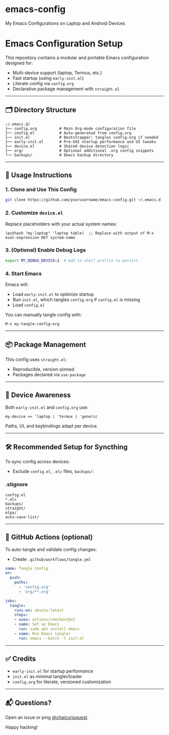 # emacs-config
My Emacs Configurations on Laptop and Android Devices

# Emacs Configuration Setup

This repository contains a modular and portable Emacs configuration designed for:

* Multi-device support (laptop, Termux, etc.)
* Fast startup (using `early-init.el`)
* Literate config via `config.org`
* Declarative package management with `straight.el`

---

## 🗂 Directory Structure

```text
~/.emacs.d/
├── config.org          # Main Org-mode configuration file
├── config.el           # Auto-generated from config.org
├── init.el             # Bootstrapper: tangles config.org if needed
├── early-init.el       # Pre-GUI startup performance and UI tweaks
├── device.el           # Shared device detection logic
├── org/                # Optional additional .org config snippets
└── backups/            # Emacs backup directory
```

---

## 🔄 Usage Instructions

### 1. Clone and Use This Config

```bash
git clone https://github.com/yourusername/emacs-config.git ~/.emacs.d
```

### 2. Customize `device.el`

Replace placeholders with your actual system names:

```elisp
(puthash "my-laptop" 'laptop table)  ;; Replace with output of M-x eval-expression RET system-name
```

### 3. (Optional) Enable Debug Logs

```bash
export MY_DEBUG_DEVICE=1  # Add to shell profile to persist
```

### 4. Start Emacs

Emacs will:

* Load `early-init.el` to optimize startup
* Run `init.el`, which tangles `config.org` if `config.el` is missing
* Load `config.el`

You can manually tangle config with:

```elisp
M-x my-tangle-config-org
```

---

## 📦 Package Management

This config uses `straight.el`:

* Reproducible, version-pinned
* Packages declared via `use-package`

---

## 🧠 Device Awareness

Both `early-init.el` and `config.org` use:

```elisp
my-device => 'laptop | 'termux | 'generic
```

Paths, UI, and keybindings adapt per device.

---

## 🛠 Recommended Setup for Syncthing

To sync config across devices:

* Exclude `config.el`, `.elc` files, `backups/`:

### .stignore

```
config.el
*.elc
backups/
straight/
elpa/
auto-save-list/
```

---

## 🧪 GitHub Actions (optional)

To auto-tangle and validate config changes:

* Create `.github/workflows/tangle.yml`

```yaml
name: Tangle Config
on:
  push:
    paths:
      - 'config.org'
      - 'org/**.org'

jobs:
  tangle:
    runs-on: ubuntu-latest
    steps:
    - uses: actions/checkout@v2
    - name: Set up Emacs
      run: sudo apt install emacs
    - name: Run Emacs tangler
      run: emacs --batch -l init.el
```

---

## ✅ Credits

* `early-init.el` for startup performance
* `init.el` as minimal tangler/loader
* `config.org` for literate, versioned customization

---

## 📬 Questions?

Open an issue or ping [@chaicurioquest](https://github.com/chaicurioquest).

Happy hacking!